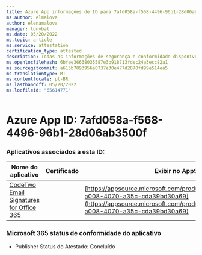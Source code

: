 ```yaml
---
title: Azure App informações de ID para 7afd058a-f568-4496-96b1-28d06ab3500f
ms.author: elmalova
author: elenamalova
manager: tonybal
ms.date: 05/20/2022
ms.topic: article
ms.service: attestation
certification_type: attested
description: Todas as informações de segurança e conformidade disponíveis para 7afd058a-f568-4496-96b1-28d06ab3500f.
ms.openlocfilehash: 6bfee36638035587e3b918713fdec24a3ecc82a1
ms.sourcegitcommit: a615b7893956a0737e30e477d2870fd99e514ea5
ms.translationtype: MT
ms.contentlocale: pt-BR
ms.lasthandoff: 05/20/2022
ms.locfileid: "65614771"
---
```

# <a name="azure-app-id-7afd058a-f568-4496-96b1-28d06ab3500f"></a>Azure App ID: 7afd058a-f568-4496-96b1-28d06ab3500f


### <a name="apps-associated-with-this-id"></a>Aplicativos associados a esta ID:
| **Nome do aplicativo** | **Certificado** | **Exibir no AppSource** |
|--------------|---------------|-----------------------|
| [CodeTwo Email Signatures for Office 365](../forward/codetwo.3d2daeb9-a008-4070-a35c-cda39bd30a69.md) |  | [https://appsource.microsoft.com/product/office/codetwo.3d2daeb9-a008-4070-a35c-cda39bd30a69](https://appsource.microsoft.com/product/office/codetwo.3d2daeb9-a008-4070-a35c-cda39bd30a69) |

### <a name="microsoft-365-app-compliance-status"></a>Microsoft 365 status de conformidade do aplicativo
- Publisher Status do Atestado: Concluído
